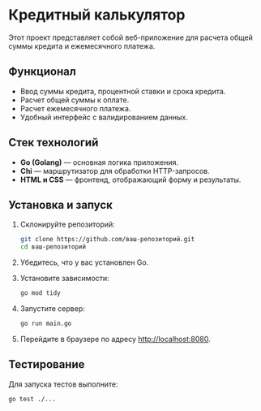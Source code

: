 # Кредитный калькулятор

Этот проект представляет собой веб-приложение для расчета общей суммы кредита и ежемесячного платежа.

## Функционал

- Ввод суммы кредита, процентной ставки и срока кредита.
- Расчет общей суммы к оплате.
- Расчет ежемесячного платежа.
- Удобный интерфейс с валидированием данных.

## Стек технологий

- **Go (Golang)** — основная логика приложения.
- **Chi** — маршрутизатор для обработки HTTP-запросов.
- **HTML и CSS** — фронтенд, отображающий форму и результаты.

## Установка и запуск

1. Склонируйте репозиторий:

    ```bash
    git clone https://github.com/ваш-репозиторий.git
    cd ваш-репозиторий
    ```

2. Убедитесь, что у вас установлен Go.

3. Установите зависимости:

    ```bash
    go mod tidy
    ```

4. Запустите сервер:

    ```bash
    go run main.go
    ```

5. Перейдите в браузере по адресу [http://localhost:8080](http://localhost:8080).

## Тестирование

Для запуска тестов выполните:

```bash
go test ./...
```
